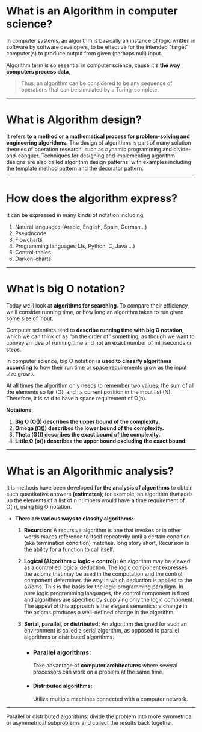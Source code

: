 # What is an Algorithm in computer science?

In computer systems, an algorithm is basically an instance of logic written in software by software developers, to be effective for the intended "target" computer(s) to produce output from given (perhaps null) input.

Algorithm term is so essential in computer science, cause it's **the way computers process data**, 

> Thus, an algorithm can be considered to be any sequence of operations that can be simulated by a Turing-complete.

---

# What is Algorithm design?
It refers **to a method or a mathematical process for problem-solving and engineering algorithms.** The design of algorithms is part of many solution theories of operation research, such as dynamic programming and divide-and-conquer. Techniques for designing and implementing algorithm designs are also called algorithm design patterns, with examples including the template method pattern and the decorator pattern.

---

# How does the algorithm express?
It can be expressed in many kinds of notation including:
1. Natural languages (Arabic, English, Spain, German...)
2. Pseudocode
3. Flowcharts
4. Programming languages (Js, Python, C, Java ...)
5. Control-tables
6. Darkon-charts


---

# What is big O notation?
Today we’ll look at **algorithms for searching**. To compare their efficiency, we’ll consider running time, or how long an algorithm takes to run given some size of input.

Computer scientists tend to **describe running time with big O notation**, which we can think of as “on the order of” something, as though we want to convey an idea of running time and not an exact number of milliseconds or steps.

In computer science, big O notation **is used to classify algorithms according** to how their run time or space requirements grow as the input size grows.

At all times the algorithm only needs to remember two values: the sum of all the elements so far (O), and its current position in the input list (N). Therefore, it is said to have a space requirement of O(n).

**Notations**:
1. **Big O (O()) describes the upper bound of the complexity.**
2. **Omega (Ω()) describes the lower bound of the complexity.**
3. **Theta (Θ()) describes the exact bound of the complexity.**
4. **Little O (o()) describes the upper bound excluding the exact bound.**

---


# What is an Algorithmic analysis?
It is methods have been developed **for the analysis of algorithms** to obtain such quantitative answers **(estimates)**; for example, an algorithm that adds up the elements of a list of n numbers would have a time requirement of O(n), using big O notation.


   - **There are various ways to classify algorithms:**

      1. **Recursion:** A recursive algorithm is one that invokes or in other words makes reference to itself repeatedly until a certain condition (aka termination condition) matches. long story short, Recursion is the ability for a function to call itself.


      2. **Logical (Algorithm = logic + control):** An algorithm may be viewed as a controlled logical deduction. The logic component expresses the axioms that may be used in the computation and the control component determines the way in which deduction is applied to the axioms. This is the basis for the logic programming paradigm. In pure logic programming languages, the control component is fixed and algorithms are specified by supplying only the logic component. The appeal of this approach is the elegant semantics: a change in the axioms produces a well-defined change in the algorithm.


       3. **Serial, parallel, or distributed:**
          An algorithm designed for such an environment is called a serial algorithm, as opposed to parallel algorithms or distributed algorithms.

             - ### Parallel algorithms:
               Take advantage of **computer architectures** where several processors can work on a problem at the same time.

             - #### Distributed algorithms: 
               Utilize multiple machines connected with a computer network.

---

Parallel or distributed algorithms: divide the problem into more symmetrical or asymmetrical subproblems and collect the results back together. 